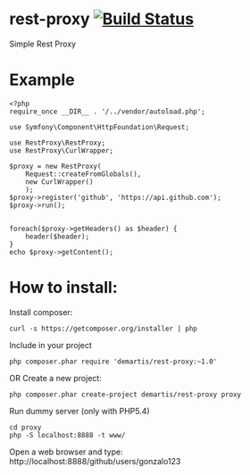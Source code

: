 rest-proxy [![Build Status](https://secure.travis-ci.org/gonzalo123/rest-proxy.png?branch=master)](http://travis-ci.org/gonzalo123/rest-proxy)
=========================

Simple Rest Proxy

Example
=========================

```
<?php
require_once __DIR__ . '/../vendor/autoload.php';

use Symfony\Component\HttpFoundation\Request;

use RestProxy\RestProxy;
use RestProxy\CurlWrapper;

$proxy = new RestProxy(
    Request::createFromGlobals(),
    new CurlWrapper()
    );
$proxy->register('github', 'https://api.github.com');
$proxy->run();


foreach($proxy->getHeaders() as $header) {
    header($header);
}
echo $proxy->getContent();
```

How to install:
=========================
Install composer:
```
curl -s https://getcomposer.org/installer | php
```

Include in your project


```
php composer.phar require 'demartis/rest-proxy:~1.0'
```

OR Create a new project:

```
php composer.phar create-project demartis/rest-proxy proxy
```

Run dummy server (only with PHP5.4)

```
cd proxy
php -S localhost:8888 -t www/
```

Open a web browser and type: http://localhost:8888/github/users/gonzalo123

